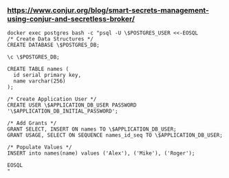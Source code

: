 
### https://www.conjur.org/blog/smart-secrets-management-using-conjur-and-secretless-broker/

```
docker exec postgres bash -c "psql -U \$POSTGRES_USER <<-EOSQL
/* Create Data Structures */
CREATE DATABASE \$POSTGRES_DB; 

\c \$POSTGRES_DB; 

CREATE TABLE names (
  id serial primary key,
  name varchar(256)
);

/* Create Application User */ 
CREATE USER \$APPLICATION_DB_USER PASSWORD '\$APPLICATION_DB_INITIAL_PASSWORD';  

/* Add Grants */
GRANT SELECT, INSERT ON names TO \$APPLICATION_DB_USER; 
GRANT USAGE, SELECT ON SEQUENCE names_id_seq TO \$APPLICATION_DB_USER;

/* Populate Values */
INSERT into names(name) values ('Alex'), ('Mike'), ('Roger'); 

EOSQL
"
```